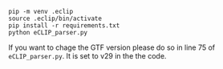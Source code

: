 ```{sh}
pip -m venv .eclip
source .eclip/bin/activate
pip install -r requirements.txt
python eCLIP_parser.py
```

If you want to chage the GTF version please do so in line 75 of ```eCLIP_parser.py```. It is set to v29 in the the code.
